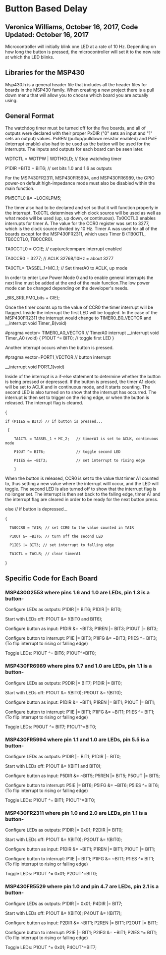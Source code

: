 # Button Based Delay
## Veronica Williams, October 16, 2017, Code Updated: October 16, 2017 
Microcontroller will initially blink one LED at a rate of 10 Hz. Depending on how long the button is pressed, the microcontroller will set it to the new rate at which the LED blinks.  


## Libraries for the MSP430
Msp430.h is a general header file that includes all the header files for boards in the MSP430 family. When creating a new project there is a pull down menu that will allow you to choose which board you are actually using. 

## General Format

The watchdog timer must be turned off for the five boards, and all of outputs were declared with their proper PxDIR ("0" sets an input and "1" sets an output) values. PxREN (pullup/pulldown resistor enabled) and PxIE (interrupt enable) also had to be used as the button will be used for the interrupts. The inputs and outputs for each board can be seen later. 

WDTCTL = WDTPW | WDTHOLD; // Stop watchdog timer

P1DIR =BIT0 + BIT6; // set bits 1.0 and 1.6 as outputs

For the MSP430FR2311, MSP430FR5994, and MSP430FR6989, the GPIO power-on default high-impedance mode must also be disabled within the main function.

PM5CTL0 &= ~LOCKLPM5;

The timer also had to be declared and set so that it will function properly in the interrupt. Tx0CTL determines which clock source will be used as well as what mode will be used (up, up down, or continuous). Tx0CCTL0 enables interrupts for timer A. The value for the CCR0 register was set to 3277, which is the clock source divided by 10 Hz. Timer A was used for all of the boards except for the MSP430FR2311, which uses Timer B (TB0CTL, TB0CCTL0, TB0CCR0).

TA0CCTL0 = CCIE;    // capture/compare interrupt enabled

TA0CCR0 = 3277;     // ACLK 32768/10Hz = about 3277

TA0CTL= TASSEL_1+MC_1;  // Set timerA0 to ACLK, up mode

In order to enter Low Power Mode 0 and to enable general interrupts the next line must be added at the end of the main function.The low power mode can be changed depending on the developer's needs.
 
_BIS_SR(LPM0_bits + GIE);

Once the timer counts up to the value of CCR0 the timer interrupt will be flagged. Inside the interrupt the first LED will be toggled. In the case of the MSP430FR2311 the interrupt would change to TIMER0_B0_VECTOR and __interrupt void Timer_B(void)

#pragma vector= TIMER0_A0_VECTOR // TimerA0 interrupt
__interrupt void Timer_A0 (void)
    {
        P1OUT ^= BIT0;  // toggle first LED
    }
    
Another interrupt occurs when the button is pressed. 

#pragma vector=PORT1_VECTOR     // button interrupt

   __interrupt void PORT_1(void)
  
Inside of the interrupt is a if-else statement to determine whether the button is being pressed or depressed. If the button is pressed, the timer A1 clock will be set to ACLK and in continuous mode, and it starts counting. The second LED is also turned on to show that the interrupt has occurred. The interrupt is then set to trigger on the rising edge, or when the button is released. The interrupt flag is cleared. 

 {

    if (P1IES & BIT3) // if button is pressed...

     {

        TA1CTL = TASSEL_1 + MC_2;   // timerA1 is set to ACLK, continuous mode

        P1OUT ^= BIT6;              // toggle second LED

        P1IES &= ~BIT3;             // set interrupt to rising edge

        }
        
When the button is released, CCR0 is set to the value that timer A1 counted to, thus setting a new value where the interrupt willl occur, and the LED will toggle. The second LED is also turned off to show that the interrupt flag is no longer set. The interrupt is then set back to the falling edge, timer A1 and the interrupt flag are cleared in order to be ready for the next button press. 

else                // if button is depressed...

   {

      TA0CCR0 = TA1R; // set CCR0 to the value counted in TA1R

      P1OUT &= ~BIT6; // turn off the second LED

      P1IES |= BIT3; // set interrupt to falling edge

      TA1CTL = TACLR; // clear timerA1

   }

## Specific Code for Each Board
### MSP430G2553 where pins 1.6 and 1.0 are LEDs, pin 1.3 is a button-

Configure LEDs as outputs: P1DIR |= BIT6; P1DIR |= BIT0; 

Start with LEDs off: P1OUT &= !(BIT0 and BIT6);

Configure button as input: P1DIR &= ~BIT3; P1REN |= BIT3; P1OUT |= BIT3;

Configure button to interrupt: P1IE |= BIT3; P1IFG &= ~BIT3; P1IES ^= BIT3; (To flip interrupt to rising or falling edge)

Toggle LEDs: P1OUT ^= BIT6; P1OUT^=BIT0;

### MSP430FR6989 where pins 9.7 and 1.0 are LEDs, pin 1.1 is a button-

Configure LEDs as outputs: P9DIR |= BIT7; P1DIR |= BIT0;  

Start with LEDs off: P1OUT &= !(BIT0); P9OUT &= !(BIT0);

Configure button as input: P1DIR &= ~BIT1; P1REN |= BIT1; P1OUT |= BIT1;

Configure button to interrupt: P1IE |= BIT1; P1IFG &= ~BIT1; P1IES ^= BIT1; (To flip interrupt to rising or falling edge)

Toggle LEDs: P9OUT ^= BIT7; P1OUT^=BIT0;

### MSP430FR5994 where pin 1.1 and 1.0 are LEDs, pin 5.5 is a button-

Configure LEDs as outputs:  P1DIR |= BIT1; P1DIR |= BIT0;  

Start with LEDs off: P1OUT &= !(BIT1 and BIT0);

Configure button as input: P5DIR &= ~BIT5; P5REN |= BIT5; P5OUT |= BIT5;

Configure button to interrupt: P5IE |= BIT6; P5IFG &= ~BIT6; P5IES ^= BIT6; (To flip interrupt to rising or falling edge)

Toggle LEDs: P1OUT ^= BIT1; P1OUT^=BIT0;

### MSP430FR2311 where pin 1.0 and 2.0 are LEDs, pin 1.1 is a button-

Configure LEDs as outputs:  P1DIR |= 0x01; P2DIR |= BIT0; 

Start with LEDs off: P1OUT &= !(BIT0); P2OUT &= !(BIT0);

Configure button as input: P1DIR &= ~BIT1; P1REN |= BIT1; P1OUT |= BIT1;

Configure button to interrupt: P1IE |= BIT1; P1IFG &= ~BIT1; P1IES ^= BIT1; (To flip interrupt to rising or falling edge)

Toggle LEDs: P1OUT ^= 0x01; P2OUT^=BIT0;

### MSP430FR5529 where pin 1.0 and pin 4.7 are LEDs, pin 2.1 is a button-
Configure LEDs as outputs:  P1DIR |= 0x01;  P4DIR |= BIT7;  

Start with LEDs off: P1OUT &= !(BIT0); P4OUT &= !(BIT7);

Configure button as input: P2DIR &= ~BIT1; P2REN |= BIT1; P2OUT |= BIT1;

Configure button to interrupt: P2IE |= BIT1; P2IFG &= ~BIT1; P2IES ^= BIT1; (To flip interrupt to rising or falling edge)

Toggle LEDs: P1OUT ^= 0x01; P4OUT^=BIT7;
